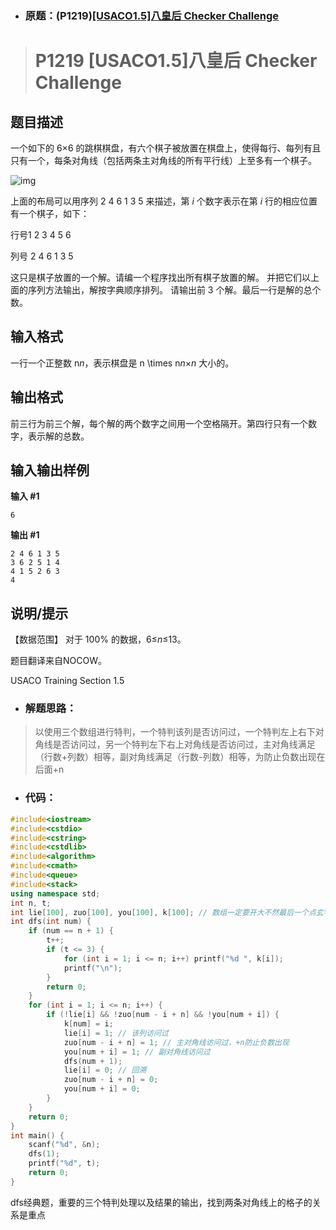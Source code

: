 - ### 原题：(P1219)[[USACO1.5]八皇后 Checker Challenge](https://www.luogu.com.cn/problem/P1219)

> # P1219 [USACO1.5]八皇后 Checker Challenge

## 题目描述

一个如下的 6×6 的跳棋棋盘，有六个棋子被放置在棋盘上，使得每行、每列有且只有一个，每条对角线（包括两条主对角线的所有平行线）上至多有一个棋子。

![img](https://cdn.luogu.com.cn/upload/pic/60.png)

上面的布局可以用序列 2 4 6 1 3 5 来描述，第 *i* 个数字表示在第 *i* 行的相应位置有一个棋子，如下：

行号1 2 3 4 5 6

列号 2 4 6 1 3 5

这只是棋子放置的一个解。请编一个程序找出所有棋子放置的解。
并把它们以上面的序列方法输出，解按字典顺序排列。
请输出前 3 个解。最后一行是解的总个数。

## 输入格式

一行一个正整数 n*n*，表示棋盘是 n \times n*n*×*n* 大小的。

## 输出格式

前三行为前三个解，每个解的两个数字之间用一个空格隔开。第四行只有一个数字，表示解的总数。

## 输入输出样例

**输入 #1**

```
6
```

**输出 #1**

```
2 4 6 1 3 5
3 6 2 5 1 4
4 1 5 2 6 3
4
```

## 说明/提示

【数据范围】
对于 100% 的数据，6≤*n*≤13。

题目翻译来自NOCOW。

USACO Training Section 1.5



- ### 解题思路：

> 以使用三个数组进行特判，一个特判该列是否访问过，一个特判左上右下对角线是否访问过，另一个特判左下右上对角线是否访问过，主对角线满足（行数+列数）相等，副对角线满足（行数-列数）相等，为防止负数出现在后面+n



- ### 代码：

~~~cpp
#include<iostream>
#include<cstdio>
#include<cstring>
#include<cstdlib>
#include<algorithm>
#include<cmath>
#include<queue>
#include<stack>
using namespace std;
int n, t;
int lie[100], zuo[100], you[100], k[100]; // 数组一定要开大不然最后一个点玄学过不了，即使数据正确 
int dfs(int num) {
	if (num == n + 1) {
		t++;
		if (t <= 3) {
			for (int i = 1; i <= n; i++) printf("%d ", k[i]);
			printf("\n");
		}
		return 0;
	}
	for (int i = 1; i <= n; i++) {
		if (!lie[i] && !zuo[num - i + n] && !you[num + i]) {
			k[num] = i;
			lie[i] = 1; // 该列访问过 
			zuo[num - i + n] = 1; // 主对角线访问过，+n防止负数出现 
			you[num + i] = 1; // 副对角线访问过 
			dfs(num + 1);
			lie[i] = 0; // 回溯
			zuo[num - i + n] = 0;
			you[num + i] = 0;
		}
	}
	return 0;
}
int main() {
	scanf("%d", &n);
	dfs(1);
	printf("%d", t);
	return 0;
}
~~~

dfs经典题，重要的三个特判处理以及结果的输出，找到两条对角线上的格子的关系是重点

